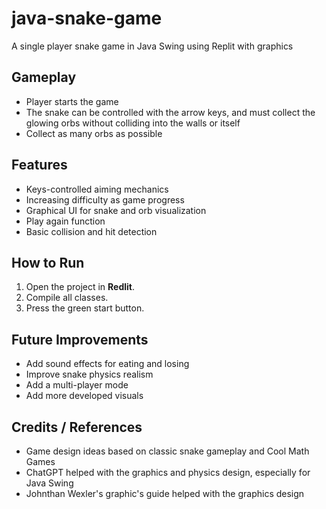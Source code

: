 # java-snake-game
A single player snake game in Java Swing using Replit with graphics

## Gameplay
- Player starts the game
- The snake can be controlled with the arrow keys, and must collect the glowing orbs without colliding into the walls or itself
- Collect as many orbs as possible

## Features
- Keys-controlled aiming mechanics
- Increasing difficulty as game progress
- Graphical UI for snake and orb visualization
- Play again function
- Basic collision and hit detection

## How to Run
1. Open the project in **Redlit**.
2. Compile all classes.
3. Press the green start button.

## Future Improvements
- Add sound effects for eating and losing
- Improve snake physics realism
- Add a multi-player mode
- Add more developed visuals

## Credits / References
- Game design ideas based on classic snake gameplay and Cool Math Games
- ChatGPT helped with the graphics and physics design, especially for Java Swing
- Johnthan Wexler's graphic's guide helped with the graphics design
